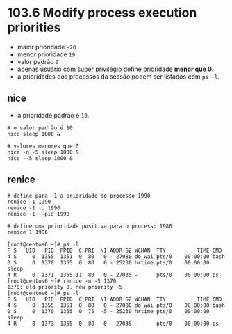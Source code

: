 # 103.6 Modify process execution priorities

* maior prioridade `-20`
* menor prioridade `19`
* valor padrão `0`
* apenas usuário com super privilégio define prioridade **menor que 0**.
* a prioridades dos processos da sessão podem ser listados com `ps -l`.

## nice

* a prioridade padrão é `10`.

```shell
# o valor padrão é 10
nice sleep 1000 &

# valores menores que 0
nice -n -5 sleep 1000 &
nice --5 sleep 1000 &
```

## renice

```shell
# define para -1 a prioridade do processo 1990
renice -1 1990
renice -1 -p 1990
renice -1 --pid 1990

# define uma prioridade positiva para o processo 1986
renice 1 1986
```

```
[root@centos6 ~]# ps -l
F S   UID   PID  PPID  C PRI  NI ADDR SZ WCHAN  TTY          TIME CMD
4 S     0  1355  1351  0  80   0 - 27080 do_wai pts/0    00:00:00 bash
0 S     0  1370  1355  0  80   0 - 25230 hrtime pts/0    00:00:00 sleep
4 R     0  1371  1355 11  80   0 - 27035 -      pts/0    00:00:00 ps
[root@centos6 ~]# renice -n -5 1370
1370: old priority 0, new priority -5
[root@centos6 ~]# ps -l
F S   UID   PID  PPID  C PRI  NI ADDR SZ WCHAN  TTY          TIME CMD
4 S     0  1355  1351  0  80   0 - 27080 do_wai pts/0    00:00:00 bash
0 S     0  1370  1355  0  75  -5 - 25230 hrtime pts/0    00:00:00 sleep
4 R     0  1373  1355  0  80   0 - 27035 -      pts/0    00:00:00 ps
```
